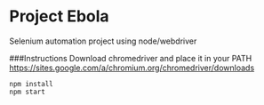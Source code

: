 # Project Ebola
Selenium automation project using node/webdriver

###Instructions
Download chromedriver and place it in your PATH
https://sites.google.com/a/chromium.org/chromedriver/downloads

```
npm install
npm start
```
